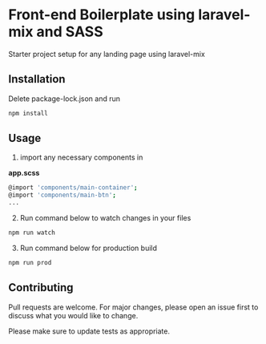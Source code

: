 # Front-end Boilerplate using laravel-mix and SASS

Starter project setup for any landing page using laravel-mix

## Installation
Delete package-lock.json and run

```bash
npm install
```

## Usage

1. import any necessary components in

**app.scss**
```bash
@import 'components/main-container';
@import 'components/main-btn';
...
```

2. Run command below to watch changes in your files

```bash
npm run watch
```

3. Run command below for production build
```bash
npm run prod
```

## Contributing
Pull requests are welcome. For major changes, please open an issue first to discuss what you would like to change.

Please make sure to update tests as appropriate.
